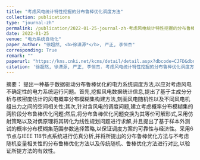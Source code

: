 ```yaml
---
title: "考虑风电统计特性挖掘的分布鲁棒优化调度方法"
collection: publications
type: "journal-zh"
permalink: /publication/2022-01-25-journal-zh-考虑风电统计特性挖掘的分布鲁棒优化调度方法
date: 2022-01-25
venue: "电力系统自动化"
paper_author: "徐超然, <b>徐潇源*</b>, 严正, 李恒杰"
corresponding: True
remark: ""
paperurl: "https://kns.cnki.net/kcms/detail/detail.aspx?dbcode=CJFD&dbname=CJFDAUTO&filename=DLXT202202004&uniplatform=NZKPT&v=JjENo4CVsXB4ZUR69Ssko2CExJgV-RAqiA_DJMHpeTfPzTikPfnbZfHUEq-uWI7S"
citation: '徐超然, 徐潇源, 严正, 李恒杰. 考虑风电统计特性挖掘的分布鲁棒优化调度方法[J]. 电力系统自动化, 2022, 46(02): 33-42.'
---
```


摘要：
提出一种基于数据驱动分布鲁棒优化的电力系统调度方法,以应对考虑风电不确定性的电力系统运行问题。首先,挖掘风电数据统计信息,提出了基于主成分分析与核密度估计的风电概率分布模糊集构建方法,刻画风电随机性以及不同风电机组出力之间的空间相关性;其次,针对含风电的调度问题,建立考虑概率分布模糊集的两阶段分布鲁棒优化问题;然后,将分布鲁棒优化问题变换为其等价可解形式,采用仿射策略以及对偶原理将其转化为线性规划问题进行求解,并且提出了基于样本外测试的概率分布模糊集范围参数选择策略,以保证调度方案的可靠性与经济性。采用6节点与IEEE 118节点系统进行仿真分析,并将所提出的分布鲁棒优化方法与不考虑随机变量相关性的分布鲁棒优化方法以及传统随机、鲁棒优化方法进行对比,以验证所提方法的有效性。 